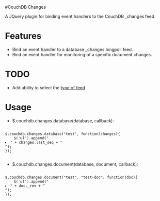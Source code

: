 #CouchDB Changes
 
A JQuery plugin for binding event handlers to the CouchDB _changes feed.


# Features

- Bind an event handler to a database _changes longpoll feed.
- Bind an event handler for monitoring of a specific document changes.

# TODO

- Add ability to select the [type of feed](http://wiki.apache.org/couchdb/HTTP_database_API) 

# Usage

- $.couchdb.changes.database(database, callback):
<pre><code>
$.couchdb.changes.database("test", function(changes){
	$('ul').append("<li>" + changes.last_seq + "</li>");
});
 </code></pre>
 
- $.couchdb.changes.document(database, document, callback):
<pre><code>
$.couchdb.changes.document("test", "test-doc", function(doc){
	$('ul').append("<li>" + doc._rev + "</li>");
});
</code></pre>
